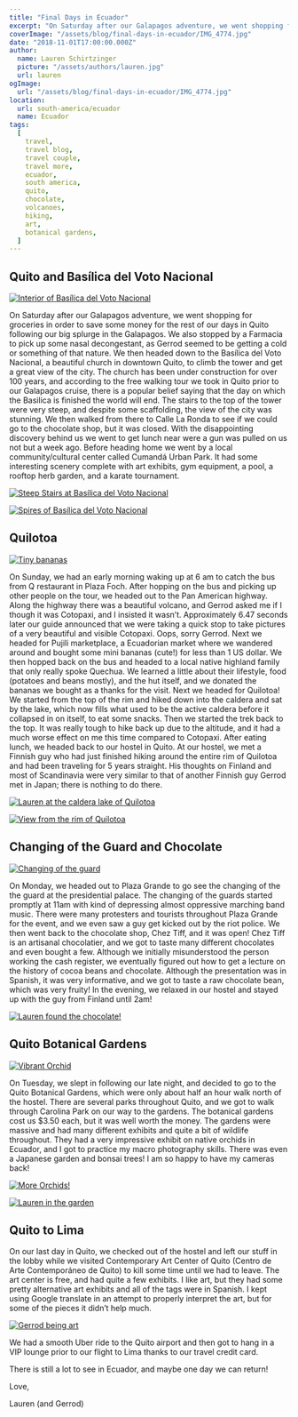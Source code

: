 ```yaml
---
title: "Final Days in Ecuador"
excerpt: "On Saturday after our Galapagos adventure, we went shopping for groceries in order to save some money for the rest of our days in Quito following our big splurge in the Galapagos..."
coverImage: "/assets/blog/final-days-in-ecuador/IMG_4774.jpg"
date: "2018-11-01T17:00:00.000Z"
author:
  name: Lauren Schirtzinger
  picture: "/assets/authors/lauren.jpg"
  url: lauren
ogImage:
  url: "/assets/blog/final-days-in-ecuador/IMG_4774.jpg"
location:
  url: south-america/ecuador
  name: Ecuador
tags:
  [
    travel,
    travel blog,
    travel couple,
    travel more,
    ecuador,
    south america,
    quito,
    chocolate,
    volcanoes,
    hiking,
    art,
    botanical gardens,
  ]
---
```


## Quito and Basílica del Voto Nacional

[![Interior of Basílica del Voto Nacional](/assets/blog/final-days-in-ecuador/IMG_4688.jpg "Interior of Basílica del Voto Nacional")](/assets/blog/final-days-in-ecuador/IMG_4688.jpg)

On Saturday after our Galapagos adventure, we went shopping for groceries in order to save some money for the rest of our days in Quito following our big splurge in the Galapagos. We also stopped by a Farmacia to pick up some nasal decongestant, as Gerrod seemed to be getting a cold or something of that nature. We then headed down to the Basílica del Voto Nacional, a beautiful church in downtown Quito, to climb the tower and get a great view of the city. The church has been under construction for over 100 years, and according to the free walking tour we took in Quito prior to our Galapagos cruise, there is a popular belief saying that the day on which the Basilica is finished the world will end. The stairs to the top of the tower were very steep, and despite some scaffolding, the view of the city was stunning. We then walked from there to Calle La Ronda to see if we could go to the chocolate shop, but it was closed. With the disappointing discovery behind us we went to get lunch near were a gun was pulled on us not but a week ago. Before heading home we went by a local community/cultural center called Cumandá Urban Park. It had some interesting scenery complete with art exhibits, gym equipment, a pool, a rooftop herb garden, and a karate tournament.

[![Steep Stairs at Basílica del Voto Nacional](/assets/blog/final-days-in-ecuador/20181020_131150.jpg "Steep Stairs at Basílica del Voto Nacional")](/assets/blog/final-days-in-ecuador/20181020_131150.jpg)

[![Spires of Basílica del Voto Nacional](/assets/blog/final-days-in-ecuador/IMG_4709.jpg "Spires of Basílica del Voto Nacional")](/assets/blog/final-days-in-ecuador/IMG_4709.jpg)

## Quilotoa

[![Tiny bananas](/assets/blog/final-days-in-ecuador/20181021_091445.jpg "Tiny bananas")](/assets/blog/final-days-in-ecuador/20181021_091445.jpg)

On Sunday, we had an early morning waking up at 6 am to catch the bus from Q restaurant in Plaza Foch. After hopping on the bus and picking up other people on the tour, we headed out to the Pan American highway. Along the highway there was a beautiful volcano, and Gerrod asked me if I though it was Cotopaxi, and I insisted it wasn’t. Approximately 6.47 seconds later our guide announced that we were taking a quick stop to take pictures of a very beautiful and visible Cotopaxi. Oops, sorry Gerrod. Next we headed for Pujili marketplace, a Ecuadorian market where we wandered around and bought some mini bananas (cute!) for less than 1 US dollar. We then hopped back on the bus and headed to a local native highland family that only really spoke Quechua. We learned a little about their lifestyle, food (potatoes and beans mostly), and the hut itself, and we donated the bananas we bought as a thanks for the visit. Next we headed for Quilotoa! We started from the top of the rim and hiked down into the caldera and sat by the lake, which now fills what used to be the active caldera before it collapsed in on itself, to eat some snacks. Then we started the trek back to the top. It was really tough to hike back up due to the altitude, and it had a much worse effect on me this time compared to Cotopaxi. After eating lunch, we headed back to our hostel in Quito. At our hostel, we met a Finnish guy who had just finished hiking around the entire rim of Quilotoa and had been traveling for 5 years straight. His thoughts on Finland and most of Scandinavia were very similar to that of another Finnish guy Gerrod met in Japan; there is nothing to do there.

[![Lauren at the caldera lake of Quilotoa](/assets/blog/final-days-in-ecuador/IMG_4749.jpg "Lauren at the caldera lake of Quilotoa")](/assets/blog/final-days-in-ecuador/IMG_4749.jpg)

[![View from the rim of Quilotoa](/assets/blog/final-days-in-ecuador/IMG_4774.jpg "View from the rim of Quilotoa")](/assets/blog/final-days-in-ecuador/IMG_4774.jpg)

## Changing of the Guard and Chocolate

[![Changing of the guard](/assets/blog/final-days-in-ecuador/IMG_4795.jpg "Changing of the guard")](/assets/blog/final-days-in-ecuador/IMG_4795.jpg)

On Monday, we headed out to Plaza Grande to go see the changing of the the guard at the presidential palace. The changing of the guards started promptly at 11am with kind of depressing almost oppressive marching band music. There were many protesters and tourists throughout Plaza Grande for the event, and we even saw a guy get kicked out by the riot police. We then went back to the chocolate shop, Chez Tiff, and it was open! Chez Tiff is an artisanal chocolatier, and we got to taste many different chocolates and even bought a few. Although we initially misunderstood the person working the cash register, we eventually figured out how to get a lecture on the history of cocoa beans and chocolate. Although the presentation was in Spanish, it was very informative, and we got to taste a raw chocolate bean, which was very fruity! In the evening, we relaxed in our hostel and stayed up with the guy from Finland until 2am!

[![Lauren found the chocolate!](/assets/blog/final-days-in-ecuador/IMG_20181022_115526.jpg "Lauren found the chocolate!")](/assets/blog/final-days-in-ecuador/IMG_20181022_115526.jpg)

## Quito Botanical Gardens

[![Vibrant Orchid](/assets/blog/final-days-in-ecuador/IMG_4873.jpg "Vibrant Orchid")](/assets/blog/final-days-in-ecuador/IMG_4873.jpg)

On Tuesday, we slept in following our late night, and decided to go to the Quito Botanical Gardens, which were only about half an hour walk north of the hostel. There are several parks throughout Quito, and we got to walk through Carolina Park on our way to the gardens. The botanical gardens cost us $3.50 each, but it was well worth the money. The gardens were massive and had many different exhibits and quite a bit of wildlife throughout. They had a very impressive exhibit on native orchids in Ecuador, and I got to practice my macro photography skills. There was even a Japanese garden and bonsai trees! I am so happy to have my cameras back!

[![More Orchids!](/assets/blog/final-days-in-ecuador/IMG_4940.jpg "More Orchids!")](/assets/blog/final-days-in-ecuador/IMG_4940.jpg)

[![Lauren in the garden](/assets/blog/final-days-in-ecuador/IMG_20181023_113043.jpg "Lauren in the garden")](/assets/blog/final-days-in-ecuador/IMG_20181023_113043.jpg)

## Quito to Lima

On our last day in Quito, we checked out of the hostel and left our stuff in the lobby while we visited Contemporary Art Center of Quito (Centro de Arte Contemporáneo de Quito) to kill some time until we had to leave. The art center is free, and had quite a few exhibits. I like art, but they had some pretty alternative art exhibits and all of the tags were in Spanish. I kept using Google translate in an attempt to properly interpret the art, but for some of the pieces it didn’t help much.

[![Gerrod being art](/assets/blog/final-days-in-ecuador/20181024_123047.jpg "Gerrod being art")](/assets/blog/final-days-in-ecuador/20181024_123047.jpg)

We had a smooth Uber ride to the Quito airport and then got to hang in a VIP lounge prior to our flight to Lima thanks to our travel credit card.

There is still a lot to see in Ecuador, and maybe one day we can return!

Love,

Lauren (and Gerrod)
